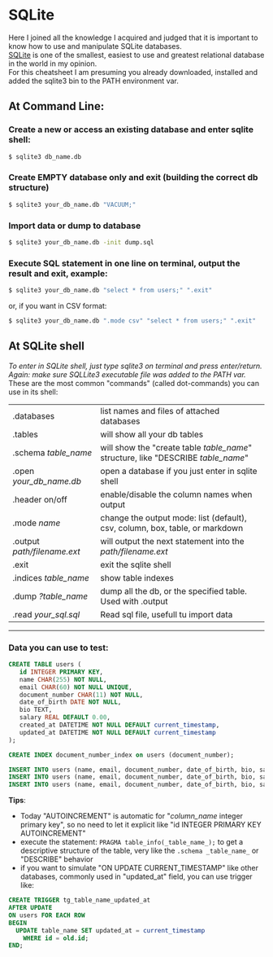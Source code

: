 # SQLite
Here I joined all the knowledge I acquired and judged that it is important to know how to use and manipulate SQLite databases.   
[SQLite](https://www.sqlite.org/) is one of the smallest, easiest to use and greatest relational database in the world in my opinion.  
For this cheatsheet I am presuming you already downloaded, installed and added the sqlite3 bin to the PATH environment var.

## At Command Line:  

### Create a new or access an existing database and enter sqlite shell: 
```sh
$ sqlite3 db_name.db
```

### Create EMPTY database only and exit (building the correct db structure) 
```sh
$ sqlite3 your_db_name.db "VACUUM;"
```

### Import data or dump to database
```sh
$ sqlite3 your_db_name.db -init dump.sql
```

### Execute SQL statement in one line on terminal, output the result and exit, example:
```sh
$ sqlite3 your_db_name.db "select * from users;" ".exit"
```
or, if you want in CSV format:
```sh
$ sqlite3 your_db_name.db ".mode csv" "select * from users;" ".exit"
```

## At SQLite shell
_To enter in SQLite shell, just type sqlite3 on terminal and press enter/return. Again: make sure SQLLite3 executable file was added to the PATH var._
These are the most common "commands" (called dot-commands) you can use in its shell:

|   |   |
|---|---|
|.databases|list names and files of attached databases|
|.tables|will show all your db tables|
|.schema _table_name_|will show the "create table _table_name_" structure, like "DESCRIBE _table_name_"|
|.open _your_db_name.db_|open a database if you just enter in sqlite shell|
|.header on/off|enable/disable the column names when output|
|.mode _name_|change the output mode: list (default), csv, column, box, table, or markdown|
|.output _path/filename.ext_|will output the next statement into the _path/filename.ext_|
|.exit|exit the sqlite shell|
|.indices _table_name_|show table indexes|
|.dump _?table_name_|dump all the db, or the specified table. Used with .output|
|.read _your_sql.sql_|Read sql file, usefull tu import data|


---
### Data you can use to test:

```sql
CREATE TABLE users (
   id INTEGER PRIMARY KEY, 
   name CHAR(255) NOT NULL,
   email CHAR(60) NOT NULL UNIQUE,
   document_number CHAR(11) NOT NULL,
   date_of_birth DATE NOT NULL,
   bio TEXT,
   salary REAL DEFAULT 0.00,
   created_at DATETIME NOT NULL DEFAULT current_timestamp,
   updated_at DATETIME NOT NULL DEFAULT current_timestamp
);

CREATE INDEX document_number_index on users (document_number);

INSERT INTO users (name, email, document_number, date_of_birth, bio, salary) VALUES ('luke', 'luke@luke.com', '11111111111', '1996-12-23', 'web dev', 10000.0);
INSERT INTO users (name, email, document_number, date_of_birth, bio, salary) VALUES ('john', 'john@john.com', '22222222222', '1985-04-15', 'programmer', 5000.50);
INSERT INTO users (name, email, document_number, date_of_birth, bio, salary) VALUES ('mary', 'mary@mary.com', '22222222222', '1991-10-03', 'teacher', 8123.45);

```
**Tips**:
- Today "AUTOINCREMENT" is automatic for "_column_name_ integer primary key", so no need to let it explicit like "id INTEGER PRIMARY KEY AUTOINCREMENT"
- execute the statement: `PRAGMA table_info(_table_name_);` to get a descriptive structure of the table, very like the `.schema _table_name_` or "DESCRIBE" behavior
- if you want to simulate "ON UPDATE CURRENT_TIMESTAMP" like other databases, commonly used in "updated_at" field, you can use trigger like:
```sql
CREATE TRIGGER tg_table_name_updated_at 
AFTER UPDATE 
ON users FOR EACH ROW 
BEGIN 
  UPDATE table_name SET updated_at = current_timestamp 
    WHERE id = old.id; 
END;
```
